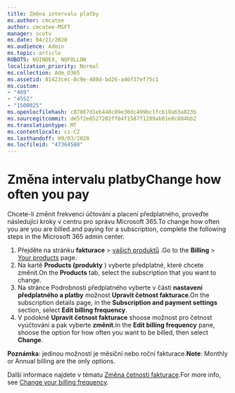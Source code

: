 ```yaml
---
title: Změna intervalu platby
ms.author: cmcatee
author: cmcatee-MSFT
manager: scotv
ms.date: 04/21/2020
ms.audience: Admin
ms.topic: article
ROBOTS: NOINDEX, NOFOLLOW
localization_priority: Normal
ms.collection: Adm_O365
ms.assetid: 81423cec-8c9e-408d-bd26-a46f37ef75c1
ms.custom:
- "469"
- "4552"
- "1500025"
ms.openlocfilehash: c07867d1eb448c89e30dc499bc1fcb19a63a823b
ms.sourcegitcommit: de5f2e8527202ff04f1587f1289ab81e8c804bb2
ms.translationtype: MT
ms.contentlocale: cs-CZ
ms.lasthandoff: 09/03/2020
ms.locfileid: "47364580"
---
```

# <a name="change-how-often-you-pay"></a><span data-ttu-id="9bc99-102">Změna intervalu platby</span><span class="sxs-lookup"><span data-stu-id="9bc99-102">Change how often you pay</span></span>

<span data-ttu-id="9bc99-103">Chcete-li změnit frekvenci účtování a placení předplatného, proveďte následující kroky v centru pro správu Microsoft 365.</span><span class="sxs-lookup"><span data-stu-id="9bc99-103">To change how often you are you are billed and paying for a subscription, complete the following steps in the Microsoft 365 admin center.</span></span>

1. <span data-ttu-id="9bc99-104">Přejděte na stránku **fakturace**  >  [vašich produktů](https://go.microsoft.com/fwlink/p/?linkid=842054) .</span><span class="sxs-lookup"><span data-stu-id="9bc99-104">Go to the **Billing** > [Your products](https://go.microsoft.com/fwlink/p/?linkid=842054) page.</span></span>
2. <span data-ttu-id="9bc99-105">Na kartě **Products (produkty** ) vyberte předplatné, které chcete změnit.</span><span class="sxs-lookup"><span data-stu-id="9bc99-105">On the **Products** tab, select the subscription that you want to change.</span></span> 
3. <span data-ttu-id="9bc99-106">Na stránce Podrobnosti předplatného vyberte v části **nastavení předplatného a platby** možnost **Upravit četnost fakturace**.</span><span class="sxs-lookup"><span data-stu-id="9bc99-106">On the subscription details page, in the **Subscription and payment settings** section, select **Edit billing frequency**.</span></span>
4. <span data-ttu-id="9bc99-107">V podokně **Upravit četnost fakturace** shoose možnost pro četnost vyúčtování a pak vyberte **změnit**.</span><span class="sxs-lookup"><span data-stu-id="9bc99-107">In the **Edit billing frequency** pane, shoose the option for how often you want to be billed, then select **Change**.</span></span>

<span data-ttu-id="9bc99-108">**Poznámka**: jedinou možností je měsíční nebo roční fakturace.</span><span class="sxs-lookup"><span data-stu-id="9bc99-108">**Note**: Monthly or Annual billing are the only options.</span></span>

<span data-ttu-id="9bc99-109">Další informace najdete v tématu [Změna četnosti fakturace](https://docs.microsoft.com/microsoft-365/commerce/billing-and-payments/change-payment-frequency).</span><span class="sxs-lookup"><span data-stu-id="9bc99-109">For more info, see [Change your billing frequency](https://docs.microsoft.com/microsoft-365/commerce/billing-and-payments/change-payment-frequency).</span></span>
